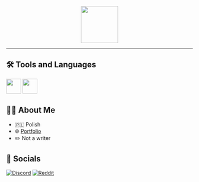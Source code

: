 <div align="center">

<!-- <img src="https://raw.githubusercontent.com/LynithDev/LynithDev/master/images/avatar_transparent.png.png" width="140">
<br><br> -->
<img src="https://raw.githubusercontent.com/LynithDev/LynithDev/master/images/image.png" height="100">

</div>

---

## 🛠️ Tools and Languages

<img src="https://skills.thijs.gg/icons?i=java,nodejs,css,html,javascript,typescript" height="40">
<img src="https://skills.thijs.gg/icons?i=figma,vim,bash,mongodb,git" height="40">


## 👨‍💻 About Me

- 🇵🇱 Polish
- 🌐 [Portfolio](https://lynithdev.github.io/)
- ✏️ Not a writer


## 👋 Socials

[![Discord](https://img.shields.io/static/v1?style=for-the-badge&message=Lynith%230231&color=5865F2&logo=Discord&logoColor=FFFFFF&label=)](https://discord.com/app)
[![Reddit](https://img.shields.io/static/v1?style=for-the-badge&message=LynithDev&color=FF4500&logo=Reddit&logoColor=FFFFFF&label=)](https://reddit.com/u/lynithdev/)
